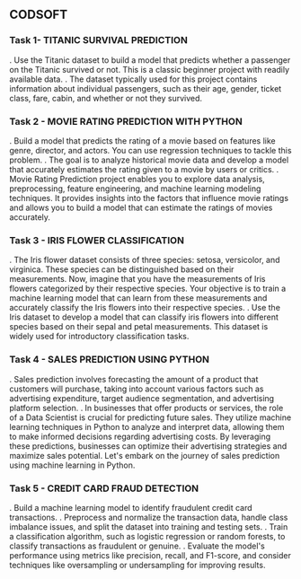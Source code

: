 ## CODSOFT

### Task 1- TITANIC SURVIVAL PREDICTION
. Use the Titanic dataset to build a model that predicts whether a passenger on the Titanic survived or not. This is a classic beginner project with readily available data.
. The dataset typically used for this project contains information about individual passengers, such as their age, gender, ticket class, fare, cabin, and whether or not they survived.

### Task 2 - MOVIE RATING PREDICTION WITH PYTHON
. Build a model that predicts the rating of a movie based on features like genre, director, and actors. You can use regression techniques to tackle this problem.
. The goal is to analyze historical movie data and develop a model that accurately estimates the rating given to a movie by users or critics.
. Movie Rating Prediction project enables you to explore data analysis, preprocessing, feature engineering, and machine learning modeling techniques. It provides insights into the factors that influence movie ratings and allows you to build a model that can estimate the ratings of movies accurately.

### Task 3 - IRIS FLOWER CLASSIFICATION
. The Iris flower dataset consists of three species: setosa, versicolor, and virginica. These species can be distinguished based on their measurements. Now, imagine that you have the measurements of Iris flowers categorized by their respective species. Your objective is to train a machine learning model that can learn from these measurements and accurately classify the Iris flowers into their respective species.
. Use the Iris dataset to develop a model that can classify iris flowers into different species based on their sepal and petal measurements. This dataset is widely used for introductory classification tasks.

### Task 4 - SALES PREDICTION USING PYTHON
. Sales prediction involves forecasting the amount of a product that customers will purchase, taking into account various factors such as advertising expenditure, target audience segmentation, and advertising platform selection.
. In businesses that offer products or services, the role of a Data Scientist is crucial for predicting future sales. They utilize machine learning techniques in Python to analyze and interpret data, allowing them to make informed decisions regarding advertising costs. By leveraging these predictions, businesses can optimize their
advertising strategies and maximize sales potential. Let's embark on the journey of sales prediction using machine learning in Python.

### Task 5 - CREDIT CARD FRAUD DETECTION

. Build a machine learning model to identify fraudulent credit card transactions.
. Preprocess and normalize the transaction data, handle class imbalance issues, and split the dataset into training and testing sets.
. Train a classification algorithm, such as logistic regression or random forests, to classify transactions as fraudulent or genuine.
. Evaluate the model's performance using metrics like precision, recall, and F1-score, and consider techniques like oversampling or undersampling for improving results.




